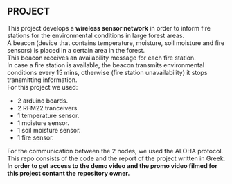 ## PROJECT
This project develops a **wireless sensor network** in order to inform fire stations for the environmental conditions in large forest areas.<br />
A beacon (device that contains temperature, moisture, soil moisture and fire sensors) is placed in a certain area in the forest.<br />
This beacon receives an availability message for each fire station.<br />
In case a fire station is available, the beacon transmits environmental conditions every 15 mins, otherwise (fire station unavailability) it stops transmitting information.<br />
For this project we used:
- 2 arduino boards.
- 2 RFM22 tranceivers.
- 1 temperature sensor.
- 1 moisture sensor.
- 1 soil moisture sensor.
- 1 fire sensor.

For the communication between the 2 nodes, we used the ALOHA protocol.<br />
This repo consists of the code and the report of the project written in Greek. <br />
**In order to get access to the demo video and the promo video filmed for this project contant the repository owner.**
